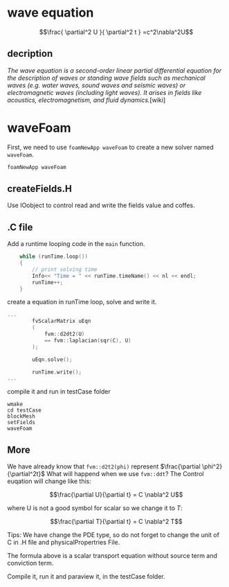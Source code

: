 
# wave equation

$$\frac{ \partial^2 U }{ \partial^2 t } =c^2\nabla^2U$$

## decription
*The wave equation is a second-order linear partial differential equation for the description of waves or standing wave fields such as mechanical waves (e.g. water waves, sound waves and seismic waves) or electromagnetic waves (including light waves). It arises in fields like acoustics, electromagnetism, and fluid dynamics.*[wiki]

# waveFoam

First, we need to use `foamNewApp waveFoam` to create a new solver named `waveFoam`.

```bash
foamNewApp waveFoam
```


## createFields.H

Use IOobject to control read and write the fields value and coffes. 

## .C file

Add a runtime looping code in the `main` function.

```cpp
    while (runTime.loop())
    {
        // print solving time
        Info<< "Time = " << runTime.timeName() << nl << endl;
        runTime++;
    }
```

create a equation in runTime loop, solve and write it.
```cpp
...
        fvScalarMatrix uEqn
        (
            fvm::d2dt2(U)
            == fvm::laplacian(sqr(C), U)
        );

        uEqn.solve();

        runTime.write();
...
```

compile it and run in testCase folder
```shell
wmake
cd testCase
blockMesh
setFields
waveFoam
```

## More

We have already know that `fvm::d2t2(phi)` represent $\frac{\partial \phi^2}{\partial^2t}$ What will happend when we use `fvm::ddt`? The Control euqation will change like this:

$$\frac{\partial U}{\partial t} = C \nabla^2 U$$

where U is not a good symbol for scalar so we change it to $T$:

$$\frac{\partial T}{\partial t} = C \nabla^2 T$$

Tips: We have change the PDE type, so do not forget to change the unit of C in .H file and physicalPropertries File.

The formula above is a scalar transport equation without source term and conviction term. 

Compile it, run it and paraview it, in the testCase folder.


